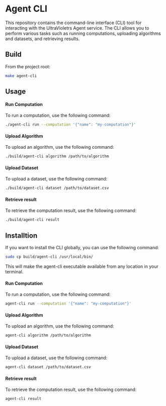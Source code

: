 # Agent CLI

This repository contains the command-line interface (CLI) tool for interacting with the UltraVioletrs Agent service. The CLI allows you to perform various tasks such as running computations, uploading algorithms and datasets, and retrieving results.

## Build

From the project root:

```bash
make agent-cli
```

## Usage

#### Run Computation

To run a computation, use the following command:

```bash
./agent-cli run --computation '{"name": "my-computation"}'
```

#### Upload Algorithm

To upload an algorithm, use the following command:

```bash
./build/agent-cli algorithm /path/to/algorithm
```

#### Upload Dataset

To upload a dataset, use the following command:

```bash
./build/agent-cli dataset /path/to/dataset.csv
```

#### Retrieve result

To retrieve the computation result, use the following command:

```bash
./build/agent-cli result
```

## Installtion

If you want to install the CLI globally, you can use the following command:

```bash
sudo cp build/agent-cli /usr/local/bin/
```

This will make the agent-cli executable available from any location in your terminal.

#### Run Computation

To run a computation, use the following command:

```bash
agent-cli run --computation '{"name": "my-computation"}'
```

#### Upload Algorithm

To upload an algorithm, use the following command:

```bash
agent-cli algorithm /path/to/algorithm
```

#### Upload Dataset

To upload a dataset, use the following command:

```bash
agent-cli dataset /path/to/dataset.csv
```

#### Retrieve result

To retrieve the computation result, use the following command:

```bash
agent-cli result
```